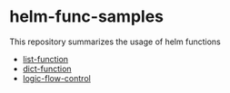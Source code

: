 # helm-func-samples

This repository summarizes the usage of helm functions

- [list-function](templates/list-functions.yaml)
- [dict-function](templates/dict-functions.yaml)
- [logic-flow-control](templates/logic-flow-control.yaml)
